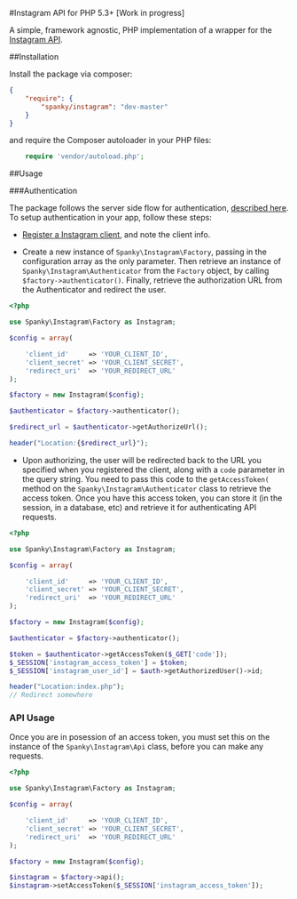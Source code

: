 #Instagram API for PHP 5.3+ [Work in progress]

A simple, framework agnostic, PHP implementation of a wrapper for the [Instagram API](http://instagram.com/developer/).

##Installation


Install the package via composer:

```json
{
	"require": {
		"spanky/instagram": "dev-master"
	}
}
``` 
and require the Composer autoloader in your PHP files:

```php
	require 'vendor/autoload.php';
```

##Usage


###Authentication

The package follows the server side flow for authentication, [described here](http://instagram.com/developer/authentication/). To setup authentication in your app, follow these steps:

- [Register a Instagram client](http://instagram.com/developer/clients/register), and note the client info.

- Create a new instance of ```Spanky\Instagram\Factory```, passing in the configuration array as the only parameter. Then retrieve an instance of ```Spanky\Instagram\Authenticator``` from the ```Factory``` object,  by calling ```$factory->authenticator()```. Finally, retrieve the authorization URL from the Authenticator and redirect the user.

```php
<?php

use Spanky\Instagram\Factory as Instagram;

$config = array(

	'client_id' 	=> 'YOUR_CLIENT_ID',
	'client_secret'	=> 'YOUR_CLIENT_SECRET',
	'redirect_uri'	=> 'YOUR_REDIRECT_URL'
);

$factory = new Instagram($config);

$authenticator = $factory->authenticator();

$redirect_url = $authenticator->getAuthorizeUrl();

header("Location:{$redirect_url}");

```

- Upon authorizing, the user will be redirected back to the URL you specified when you registered the client, along with a ```code``` parameter in the query string. You need to pass this code to the ```getAccessToken(``` method on the ```Spanky\Instagram\Authenticator``` class to retrieve the access token. Once you have this access token, you can store it (in the session, in a database, etc) and retrieve it for authenticating API requests.

```php
<?php

use Spanky\Instagram\Factory as Instagram;

$config = array(

	'client_id' 	=> 'YOUR_CLIENT_ID',
	'client_secret'	=> 'YOUR_CLIENT_SECRET',
	'redirect_uri'	=> 'YOUR_REDIRECT_URL'
);

$factory = new Instagram($config);

$authenticator = $factory->authenticator();

$token = $authenticator->getAccessToken($_GET['code']);
$_SESSION['instagram_access_token'] = $token;
$_SESSION['instagram_user_id'] = $auth->getAuthorizedUser()->id;

header("Location:index.php");
// Redirect somewhere

```

### API Usage

Once you are in posession of an access token, you must set this on the instance of the ```Spanky\Instagram\Api``` class, before you can make any requests.

```php
<?php

use Spanky\Instagram\Factory as Instagram;

$config = array(

	'client_id' 	=> 'YOUR_CLIENT_ID',
	'client_secret'	=> 'YOUR_CLIENT_SECRET',
	'redirect_uri'	=> 'YOUR_REDIRECT_URL'
);

$factory = new Instagram($config);

$instagram = $factory->api();
$instagram->setAccessToken($_SESSION['instagram_access_token']);

```
